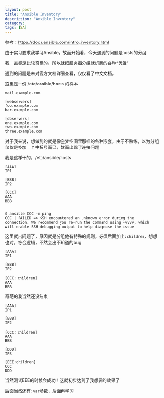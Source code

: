 ```yaml
---
layout: post
title: "Ansible Inventory"
description: "Ansible Inventory"
category: 
tags: [SA]
---
```



参考：<https://docs.ansible.com/intro_inventory.html>

由于实习要求我学习Ansible，故而开始看，今天遇到的问题是hosts的分组

我一直都是比较奇葩的，所以就把服务器分组就折腾的各种“优雅”

遇到的问题是未对官方文档详细查看，仅仅看了中文文档。

这里是一份 /etc/ansible/hosts 的样本

    mail.example.com
    
    [webservers]
    foo.example.com
    bar.example.com
    
    [dbservers]
    one.example.com
    two.example.com
    three.example.com
    
对于我来说，想做到的就是像盗梦空间里那样的各种嵌套，由于不熟练，以为分组仅仅是多加一个中括号而已，故而出现了连接问题

我是这样干的，/etc/ansible/hosts

    [AAA]
    IP1
    
    [BBB]
    IP2
    
    [CCC]
    AAA
    BBB

    
    $ ansible CCC -m ping
    CCC | FAILED => SSH encountered an unknown error during the connection. We recommend you re-run the command using -vvvv, which will enable SSH debugging output to help diagnose the issue

这里就出问题了，原因就是分组他有特殊的规则，必须后面加上`:children`，想想也对，符合逻辑，不然会出不知道的bug


    [AAA]
    IP1
    
    [BBB]
    IP2
    
    [CCC：children]
    AAA
    BBB

奇葩的我当然还没结束


    [AAA]
    IP1
    
    [BBB]
    IP2
    
    [CCC：children]
    AAA
    BBB
    
    [DDD]
    IP3

    [EEE:children]
    CCC
    DDD

当然测试EEE的时候会成功！这就初步达到了我想要的效果了

后面当然还有`:var`参数，后面再学习
